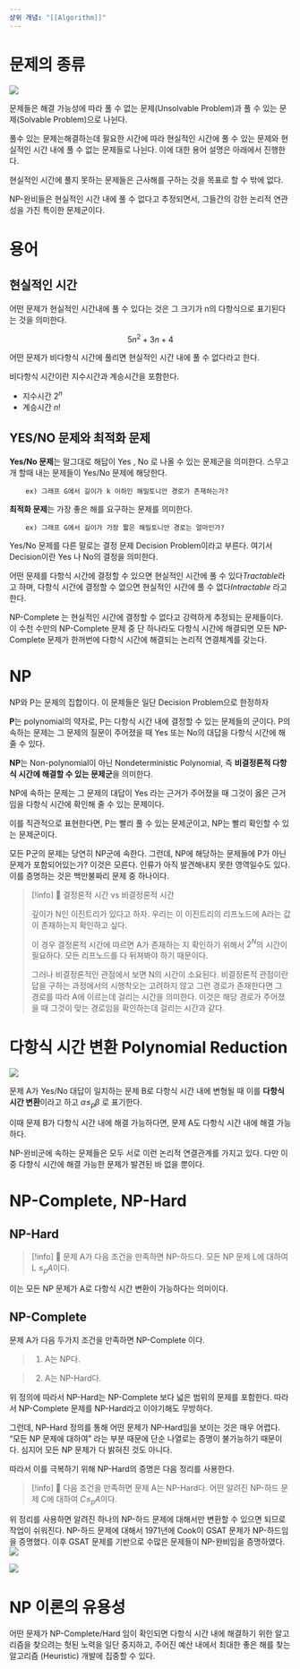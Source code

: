 ```yaml
---
상위 개념: "[[Algorithm]]"
---
```

# 문제의 종류

![](https://i.imgur.com/t80kCcq.png)

문제들은 해결 가능성에 따라 풀 수 없는 문제(Unsolvable Problem)과 풀 수 있는 문제(Solvable Problem)으로 나뉜다.

풀수 있는 문제는해결하는데 필요한 시간에 따라 현실적인 시간에 풀 수 있는 문제와 현실적인 시간 내에 풀 수 없는 문제들로 나뉜다. 이에 대한 용어 설명은 아래에서 진행한다.

현실적인 시간에 풀지 못하는 문제들은 근사해를 구하는 것을 목표로 할 수 밖에 없다.

NP-완비들은 현실적인 시간 내에 풀 수 없다고 추정되면서, 그들간의 강한 논리적 연관성을 가진 특이한 문제군이다.

# 용어

## 현실적인 시간

어떤 문제가 현실적인 시간내에 풀 수 있다는 것은 그 크기가 n의 다항식으로 표기된다는 것을 의미한다.

$$ 5n^2+3n + 4 $$

어떤 문제가 비다항식 시간에 풀리면 현실적인 시간 내에 풀 수 없다라고 한다.

비다항식 시간이란 지수시간과 계승시간을 포함한다.

- 지수시간 $2^n$
- 계승시간 $n!$

## YES/NO 문제와 최적화 문제

**Yes/No 문제**는 말그대로 해답이 Yes , No 로 나올 수 있는 문제군을 의미한다. 스무고개 할때 내는 문제들이 Yes/No 문제에 해당한다.

		ex) 그래프 G에서 길이가 k 이하인 해밀토니안 경로가 존재하는가?

**최적화 문제**는 가장 좋은 해를 요구하는 문제를 의미한다.

		ex) 그래프 G에서 길이가 가장 짧은 해밀토니안 경로는 얼마인가?

Yes/No 문제를 다른 말로는 결정 문제 Decision Problem이라고 부른다. 여기서 Decision이란 Yes 나 No의 결정을 의미한다.

어떤 문제를 다항식 시간에 결정할 수 있으면 현실적인 시간에 풀 수 있다*Tractable*라고 하며, 다항식 시간에 결정할 수 없으면 현실적인 시간에 풀 수 없다*Intractable* 라고 한다.

NP-Complete 는 현실적인 시간에 결정할 수 없다고 강력하게 추정되는 문제들이다. 이 수천 수만의 NP-Complete 문제 중 단 하나라도 다항식 시간에 해결되면 모든 NP-Complete 문제가 한꺼번에 다항식 시간에 해결되는 논리적 연결체계를 갖는다.

# NP

NP와 P는 문제의 집합이다. 이 문제들은 일단 Decision Problem으로 한정하자

**P**는 polynomial의 약자로, P는 다항식 시간 내에 결정할 수 있는 문제들의 군이다. P의 속하는 문제는 그 문제의 질문이 주어졌을 때 Yes 또는 No의 대답을 다항식 시간에 해줄 수 있다.

**NP**는 Non-polynomial이 아닌 Nondeterministic Polynomial, 즉 **비결정론적 다항식 시간에 해결할 수 있는 문제군**을 의미한다.

NP에 속하는 문제는 그 문제의 대답이 Yes 라는 근거가 주어졌을 때 그것이 옳은 근거임을 다항식 시간에 확인해 줄 수 있는 문제이다.

이를 직관적으로 표현한다면, P는 빨리 풀 수 있는 문제군이고, NP는 빨리 확인할 수 있는 문제군이다.

모든 P군의 문제는 당연히 NP군에 속한다. 그런데, NP에 해당하는 문제들에 P가 아닌 문제가 포함되어있는가? 이것은 모른다. 인류가 아직 발견해내지 못한 영역일수도 있다. 이를 증명하는 것은 백만불짜리 문제 중 하나이다.

> [!info]
> 📖 결정론적 시간 vs 비결정론적 시간
> 
> 깊이가 N인 이진트리가 있다고 하자. 우리는 이 이진트리의 리프노드에 A라는 값이 존재하는지 확인하고 싶다.
> 
> 이 경우 결정론적 시간에 따르면 A가 존재하는 지 확인하기 위해서 $2^N$의 시간이 필요하다. 모든 리프노드를 다 뒤져봐야 하기 때문이다.
> 
> 그러나 비결정론적인 관점에서 보면 N의 시간이 소요된다. 비결정론적 관점이란 답을 구하는 과정에서의 시행착오는 고려하지 않고 그런 경로가 존재한다면 그 경로를 따라 A에 이르는데 걸리는 시간을 의미한다. 이것은 해당 경로가 주어졌을 때 그것이 맞는 경로임을 확인하는데 걸리는 시간과 같다.

 

# 다항식 시간 변환 Polynomial Reduction

![](https://i.imgur.com/nWxUciB.png)

문제 A가 Yes/No 대답이 일치하는 문제 B로 다항식 시간 내에 변형될 때 이를 **다항식 시간 변환**이라고 하고 $\alpha \leq _p\beta$ 로 표기한다.

이때 문제 B가 다항식 시간 내에 해결 가능하다면, 문제 A도 다항식 시간 내에 해결 가능하다.

NP-완비군에 속하는 문제들은 모두 서로 이런 논리적 연결관계를 가지고 있다. 다만 이 중 다항식 시간에 해결 가능한 문제가 발견된 바 없을 뿐이다.

# NP-Complete, NP-Hard

## NP-Hard

> [!info]
> 📖 문제 A가 다음 조건을 만족하면 NP-하드다.
> 모든 NP 문제 L에 대하여 L $\leq_p A$이다.
> 
<aside> 

</aside>

이는 모든 NP 문제가 A로 다항식 시간 변환이 가능하다는 의미이다.

## NP-Complete

문제 A가 다음 두가지 조건을 만족하면 NP-Complete 이다.

> 1. A는 NP다.

> 2. A는 NP-Hard다.

위 정의에 따라서 NP-Hard는 NP-Complete 보다 넓은 범위의 문제를 포함한다. 따라서 NP-Complete 문제를 NP-Hard라고 이야기해도 무방하다.

그런데, NP-Hard 정의를 통해 어떤 문제가 NP-Hard임을 보이는 것은 매우 어렵다. “모든 NP 문제에 대하여” 라는 부분 때문에 단순 나열로는 증명이 불가능하기 때문이다. 심지어 모든 NP 문제가 다 밝혀진 것도 아니다.

따라서 이를 극복하기 위해 NP-Hard의 증명은 다음 정리를 사용한다.
> [!info]
> 📖 다음 조건을 만족하면 문제 A는 NP-Hard다.
>  어떤 알려진 NP-하드 문제 C에 대하여 $C \leq_pA$이다.

위 정리를 사용하면 알려진 하나의 NP-하드 문제에 대해서만 변환할 수 있으면 되므로 작업이 쉬워진다. NP-하드 문제에 대해서 1971년에 Cook이 GSAT 문제가 NP-하드임을 증명했다. 이후 GSAT 문제를 기반으로 수많은 문제들이 NP-완비임을 증명하였다.
![](https://i.imgur.com/iV3DGbI.png)

![](https://i.imgur.com/AzHoEo7.png)
# NP 이론의 유용성
어떤 문제가 NP-Complete/Hard 임이 확인되면 다항식 시간 내에 해결하기 위한 알고리즘을 찾으려는 헛된 노력을 일단 중지하고, 주어진 예산 내에서 최대한 좋은 해를 찾는 알고리즘 (Heuristic) 개발에 집중할 수 있다.